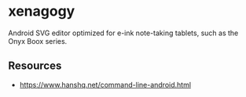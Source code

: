 # xenagogy

Android SVG editor optimized for e-ink note-taking tablets, such as the Onyx Boox series.

## Resources

* <https://www.hanshq.net/command-line-android.html>
